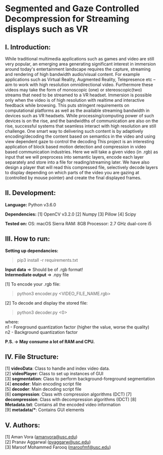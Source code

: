 # Segmented and Gaze Controlled Decompression for Streaming displays such as VR

## I. Introduction:
While traditional multimedia applications such as games and video are still very popular, an emerging area generating significant interest in immersion around today's entertainment landscape requires the capture, streaming and rendering of high bandwidth audio/visual content. For example applications such as Virtual Reality, Augmented Reality, Telepresence etc – aim to work with high resolution omnidirectional video. Furthermore these videos may take the form of monoscopic (one) or stereoscopic(two) streams that need to be streamed to a VR headset. Immersion is possible only when the video is of high resolution with realtime and interactive feedback while browsing. This puts stringent requirements on computational platforms as well as the available streaming bandwidth in devices such as VR headsets. While processing/computing power of  such devices is on the rise, and the bandwidths of communication are also on the rise, successful systems that seamless interact with high resolution are still  challenge. One smart way to delivering such content is by adaptively encoding/decoding the content based on semantics in the video and using view dependent gaze to control the decoding
This project is an interesting application of block based motion detection and compression in video based communication industries. Here we will take a given video (in .rgb) as input that we will preprocess into semantic layers, encode each layer separately and store into a file for reading/streaming later. We have also design a player that will read this compressed file, selectively decode layers to display depending on which parts of the video you are gazing at (controlled by mouse pointer) and create the final displayed frames.

## II. Development:

**Language:** Python v3.6.0

**Dependencies:**
[1] OpenCV v3.2.0
[2] Numpy
[3] Pillow
[4] Scipy

**Tested on:**
OS: macOS Sierra
RAM: 8GB
Processor: 2.7 GHz dual-core i5 

## III. How to run:

**Setting up dependancies:**

> pip3 install -r requirements.txt   

**Input data** => Should be of .rgb format!  
**Intermediate output** => .npy file  

[1] To encode your .rgb file:

> python3 encoder.py <VIDEO_FILE_NAME.rgb>

[2] To decode and display the stored file:

> python3 decoder.py <n1> <n2> <0>

where:  
n1 - Foreground quantization factor (higher the value, worse the quality)  
n2 - Background quantization factor  

**P.S. -> May consume a lot of RAM and CPU.** 

## IV. File Structure:

[1] **videoData**: Class to handle and index video data.  
[2] **videoPlayer**: Class to set up instances of GUI  
[3] **segmentation**: Class to perform background-foreground segmentation  
[4] **encoder**: Main encoding script file  
[5] **decoder**: Main decoding script file  
[6] **compression**: Class with compression algorithms (DCT)
[7] **decompression**: Class with decompression algorithms (IDCT)
[8] **Metadata.txt**: Contains all the encoded video information  
[9] **metadata/\***: Contains GUI elements  

## V. Authors:  
[1] Aman Vora (amanvora@usc.edu)  
[2] Pranav Aggarwal (pvaggarw@usc.edu)  
[3] Maroof Mohammed Farooq (maroofmf@usc.edu)  

